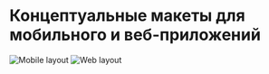 # Концептуальные макеты для мобильного и веб-приложений
![Mobile layout](https://github.com/user-attachments/assets/29aeaa73-2b43-49f3-bfc5-c9a7cdd17f6e)
![Web layout](https://github.com/user-attachments/assets/87896f34-bd75-4335-ba89-5baa9d14bfca)
